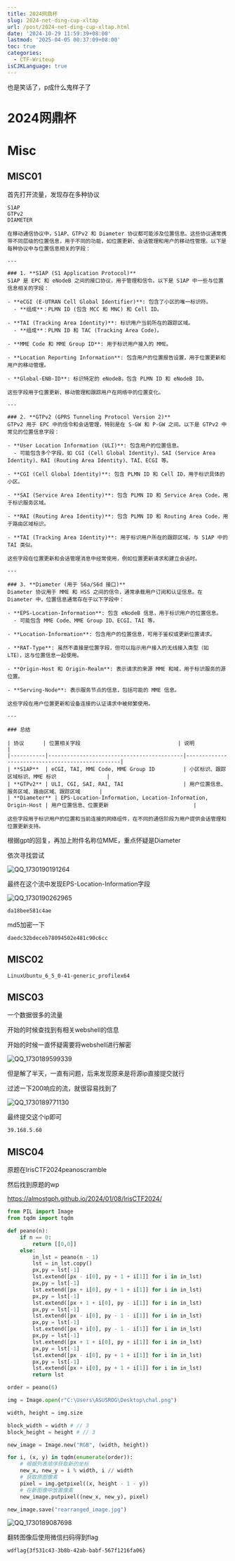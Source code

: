 ```yaml
---
title: 2024网鼎杯
slug: 2024-net-ding-cup-xltap
url: /post/2024-net-ding-cup-xltap.html
date: '2024-10-29 11:59:39+08:00'
lastmod: '2025-04-05 00:37:09+08:00'
toc: true
categories:
  - CTF-Writeup
isCJKLanguage: true
---
```

也是笑话了，p成什么鬼样子了
<!--more-->
# 2024网鼎杯

# Misc

## MISC01

首先打开流量，发现存在多种协议

```shell
S1AP
GTPv2
DIAMETER
```

```shell
在移动通信协议中，S1AP、GTPv2 和 Diameter 协议都可能涉及位置信息。这些协议通常携带不同层级的位置信息，用于不同的功能，如位置更新、会话管理和用户的移动性管理。以下是每种协议中与位置信息相关的字段：

---

### 1. **S1AP (S1 Application Protocol)**
S1AP 是 EPC 和 eNodeB 之间的接口协议，用于管理和信令。以下是 S1AP 中一些与位置信息相关的字段：

- **eCGI (E-UTRAN Cell Global Identifier)**: 包含了小区的唯一标识符。
  - **组成**：PLMN ID (包含 MCC 和 MNC) 和 Cell ID。
  
- **TAI (Tracking Area Identity)**: 标识用户当前所在的跟踪区域。
  - **组成**：PLMN ID 和 TAC (Tracking Area Code)。

- **MME Code 和 MME Group ID**: 用于标识用户接入的 MME。
  
- **Location Reporting Information**: 包含用户的位置报告设置，用于位置更新和用户的移动管理。

- **Global-ENB-ID**: 标识特定的 eNodeB，包含 PLMN ID 和 eNodeB ID。
  
这些字段用于位置更新、移动管理和跟踪用户在网络中的位置变化。

---

### 2. **GTPv2 (GPRS Tunneling Protocol Version 2)**
GTPv2 用于 EPC 中的信令和会话管理，特别是在 S-GW 和 P-GW 之间。以下是 GTPv2 中常见的位置信息字段：

- **User Location Information (ULI)**: 包含用户的位置信息。
  - 可能包含多个字段，如 CGI (Cell Global Identity)、SAI (Service Area Identity)、RAI (Routing Area Identity)、TAI、ECGI 等。
  
- **CGI (Cell Global Identity)**: 包含 PLMN ID 和 Cell ID，用于标识具体的小区。

- **SAI (Service Area Identity)**: 包含 PLMN ID 和 Service Area Code，用于标识服务区域。

- **RAI (Routing Area Identity)**: 包含 PLMN ID 和 Routing Area Code，用于路由区域标识。

- **TAI (Tracking Area Identity)**: 用于标识用户所在的跟踪区域，与 S1AP 中的 TAI 类似。

这些字段在位置更新和会话管理消息中经常使用，例如位置更新请求和建立会话时。

---

### 3. **Diameter (用于 S6a/S6d 接口)**
Diameter 协议用于 MME 和 HSS 之间的信令，通常承载用户订阅和认证信息。在 Diameter 中，位置信息通常存在于以下字段中：

- **EPS-Location-Information**: 包含 eNodeB 信息，用于标识用户的位置信息。
  - 可能包含 MME Code、MME Group ID、ECGI、TAI 等。

- **Location-Information**: 包含用户的位置信息，可用于鉴权或更新位置请求。
  
- **RAT-Type**: 虽然不直接是位置字段，但可以指示用户接入的无线接入类型（如 LTE），这与位置信息一起使用。

- **Origin-Host 和 Origin-Realm**: 表示请求的来源 MME 和域，用于标识服务的源位置。

- **Serving-Node**: 表示服务节点的信息，包括可能的 MME 信息。

这些字段在用户位置更新和设备连接的认证请求中被频繁使用。

---

### 总结

| 协议      | 位置相关字段                               | 说明                                            |
|-----------|-------------------------------------------|-------------------------------------------------|
| **S1AP**  | eCGI, TAI, MME Code, MME Group ID         | 小区标识、跟踪区域标识、MME 标识                |
| **GTPv2** | ULI, CGI, SAI, RAI, TAI                   | 用户位置信息、服务区域、路由区域、跟踪区域      |
| **Diameter** | EPS-Location-Information, Location-Information, Origin-Host | 用户位置信息、位置更新                           |

这些字段用于标识用户的位置和当前连接的网络组件，在不同的通信阶段为用户提供会话管理和位置更新支持。
```

根据gpt的回复，再加上附件名称位MME，重点怀疑是Diameter

依次寻找尝试

​![QQ_1730190191264](https://raw.githubusercontent.com/Wh1teJ0ker/PicGo/main/Pic/QQ_1730190191264-20241029162313-4j2oci3.png)​

最终在这个流中发现EPS-Location-Information字段

​![QQ_1730190262965](https://raw.githubusercontent.com/Wh1teJ0ker/PicGo/main/Pic/QQ_1730190262965-20241029162426-zut3olm.png)​

```shell
da18bee581c4ae
```

md5加密一下

```shell
daedc32bdeceb78094502e481c90c6cc
```

## MISC02

```shell
LinuxUbuntu_6_5_0-41-generic_profilex64
```

## MISC03

一个数据很多的流量

开始的时候查找到有相关webshell的信息

开始的时候一直怀疑需要将webshell进行解密

​![QQ_1730189599339](https://raw.githubusercontent.com/Wh1teJ0ker/PicGo/main/Pic/QQ_1730189599339-20241029161324-441xbp1.png)​

但是解了半天，一直有问题，后来发现原来是将源ip直接提交就行

过滤一下200响应的流，就很容易找到了

​![QQ_1730189771130](https://raw.githubusercontent.com/Wh1teJ0ker/PicGo/main/Pic/QQ_1730189771130-20241029161616-l31904r.png)​

最终提交这个ip即可

```shell
39.168.5.60
```

## MISC04

原题在IrisCTF2024peanoscramble

然后找到原题的wp

https://almostgph.github.io/2024/01/08/IrisCTF2024/

```python
from PIL import Image
from tqdm import tqdm

def peano(n):
    if n == 0:
        return [[0,0]]
    else:
        in_lst = peano(n - 1)
        lst = in_lst.copy()
        px,py = lst[-1]
        lst.extend([px - i[0], py + 1 + i[1]] for i in in_lst)
        px,py = lst[-1]
        lst.extend([px + i[0], py + 1 + i[1]] for i in in_lst)
        px,py = lst[-1]
        lst.extend([px + 1 + i[0], py - i[1]] for i in in_lst)
        px,py = lst[-1]
        lst.extend([px - i[0], py - 1 - i[1]] for i in in_lst)
        px,py = lst[-1]
        lst.extend([px + i[0], py - 1 - i[1]] for i in in_lst)
        px,py = lst[-1]
        lst.extend([px + 1 + i[0], py + i[1]] for i in in_lst)
        px,py = lst[-1]
        lst.extend([px - i[0], py + 1 + i[1]] for i in in_lst)
        px,py = lst[-1]
        lst.extend([px + i[0], py + 1 + i[1]] for i in in_lst)
        return lst

order = peano(6)

img = Image.open(r"C:\Users\ASUSROG\Desktop\chal.png")

width, height = img.size

block_width = width # // 3
block_height = height # // 3

new_image = Image.new("RGB", (width, height))

for i, (x, y) in tqdm(enumerate(order)):
    # 根据列表顺序获取新的坐标
    new_x, new_y = i % width, i // width
    # 获取原图像素
    pixel = img.getpixel((x, height - 1 - y))
    # 在新图像中放置像素
    new_image.putpixel((new_x, new_y), pixel)

new_image.save("rearranged_image.jpg") 
```

​![QQ_1730189087698](https://raw.githubusercontent.com/Wh1teJ0ker/PicGo/main/Pic/QQ_1730189087698-20241029160451-lo0ip5f.png)​

翻转图像后使用微信扫码得到flag

```shell
wdflag{3f531c43-3b8b-42ab-babf-567f1216fa06}
```

‍
